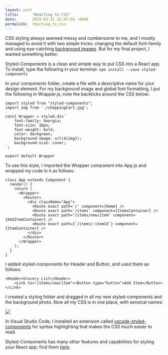 ```yaml
---
layout: post
title:      "Reacting to CSS"
date:       2019-03-31 22:47:54 -0400
permalink:  reacting_to_css
---
```



CSS styling always seemed messy and cumbersome to me, and I mostly managed to avoid it with two simple tricks: changing the default font-family and using eye-catching [background images](http://valeriehmoore.com/the_big_picture_on_my_rails_project). But for my final project, I wanted something better.

Styled-Components is a clean and simple way to put CSS into a React app. To install, type the following in your terminal:
`npm install --save styled-components`

In your components folder, create a file with a descriptive name for your design element. For my background image and global font formatting, I put the following in Wrapper.js; note the backticks around the CSS below:

```
import styled from "styled-components";
import img from './shoppingCart.jpg';

const Wrapper = styled.div`
    font-family: Georgia;
    font-size: 16px;
    font-weight: bold;
    color: darkgreen;
    background-image: url(${img});
    background-size: cover;
`;

export default Wrapper
```

To use this style, I imported the Wrapper component into App.js and wrapped my code in it as follows:

```
class App extends Component {
  render() {
    return (
      <Wrapper>
        <Router>
          <div className="App">
            <Route exact path='/' component={Home} />
            <Route exact path='/items' component={ItemsContainer} />
            <Route exact path="/items/new/item" component={AddItemContainer} />
            <Route exact path={`/items/:itemId`} component={ItemContainer} />
          </div>
        </Router>
      </Wrapper>
    );
  }
}
```

I added styled-components for Header and Button, and used them as follows:
```
<Header>Grocery List</Header>
    <Link to="/items/new/item"><Button type="button">Add Item</Button></Link>
```

I created a styling folder and dragged in all my new styled-components and the background photo. Now all my CSS is in one place, with sensical names:

![](https://i.imgur.com/A9zp6eu.png)

In Visual Studio Code, I installed an extension called [vscode-styled-components](https://github.com/styled-components/vscode-styled-components) for syntax highlighting that makes the CSS much easier to read.

Styled-Components has many other features and capabilities for styling your React app; find them [here](https://www.styled-components.com/).


